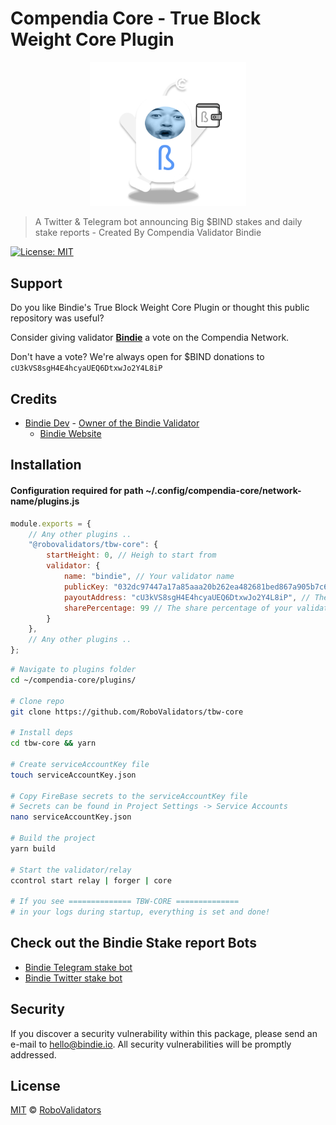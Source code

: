 # Compendia Core - True Block Weight Core Plugin

<p align="center">
    <img src="./.github/bindie-pog-wallet-2.png" alt="bindie" width="250"/>

> A Twitter & Telegram bot announcing Big $BIND stakes and daily stake reports - Created By Compendia Validator Bindie

[![License: MIT](https://img.shields.io/badge/License-MIT-green.svg)](https://opensource.org/licenses/MIT)

## Support

Do you like Bindie's True Block Weight Core Plugin or thought this public repository was useful?

Consider giving validator **[Bindie](https://bindscan.io/wallets/bindie)** a vote on the Compendia Network.

Don't have a vote? We're always open for $BIND donations to `cU3kVS8sgH4E4hcyaUEQ6DtxwJo2Y4L8iP`

## Credits
- [Bindie Dev](https://t.me/BindieDev) - [Owner of the Bindie Validator](https://bindscan.io/wallets/bindie)
  - [Bindie Website](https://bindie.io/)

## Installation

#### Configuration required for path ~/.config/compendia-core/network-name/plugins.js

```javascript
module.exports = {
    // Any other plugins ..
    "@robovalidators/tbw-core": {
        startHeight: 0, // Heigh to start from
        validator: {
            name: "bindie", // Your validator name
            publicKey: "032dc97447a17a85aaa20b262ea482681bed867a905b7c61487bc506a7b939bbc5", // Your validator public key
            payoutAddress: "cU3kVS8sgH4E4hcyaUEQ6DtxwJo2Y4L8iP", // The address you'd like to receive your validator cut on
            sharePercentage: 99 // The share percentage of your validator
        }
    },
    // Any other plugins ..
};
```

```bash
# Navigate to plugins folder
cd ~/compendia-core/plugins/

# Clone repo
git clone https://github.com/RoboValidators/tbw-core

# Install deps
cd tbw-core && yarn

# Create serviceAccountKey file
touch serviceAccountKey.json

# Copy FireBase secrets to the serviceAccountKey file
# Secrets can be found in Project Settings -> Service Accounts
nano serviceAccountKey.json

# Build the project
yarn build

# Start the validator/relay
ccontrol start relay | forger | core

# If you see ============== TBW-CORE ==============
# in your logs during startup, everything is set and done!

```

## Check out the Bindie Stake report Bots

- [Bindie Telegram stake bot](https://t.me/CompendiaStakes)
- [Bindie Twitter stake bot](https://twitter.com/BindieBot)

## Security

If you discover a security vulnerability within this package, please send an e-mail to hello@bindie.io. All security vulnerabilities will be promptly addressed.

## License

[MIT](LICENSE) © [RoboValidators](https://bindie.io/)
